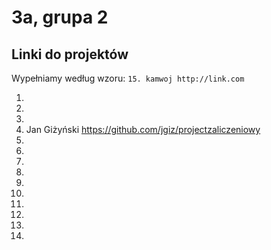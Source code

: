 # 3a, grupa 2

## Linki do projektów

Wypełniamy według wzoru:
`15. kamwoj http://link.com`

1.
2.
3.
4.   Jan Giżyński https://github.com/jgiz/projectzaliczeniowy
5.
6.
7.
8.
9.
10.
11.
12.
13.
14.
